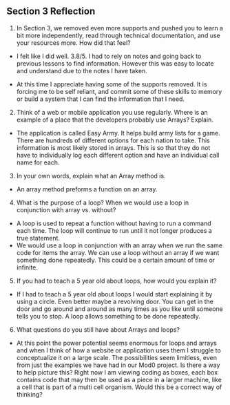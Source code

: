 ## Section 3 Reflection

1. In Section 3, we removed even more supports and pushed you to learn a bit more independently, read through technical documentation, and use your resources more. How did that feel?
  * I felt like I did well. 3.8/5. I had to rely on notes and going back to previous lessons
to find information. However this was easy to locate and understand due to the notes
I have taken.

  * At this time I appreciate having some of the supports removed. It is forcing me to be
self reliant, and commit some of these skills to memory or build a system that I can
find the information that I need.

2. Think of a web or mobile application you use regularly. Where is an example of a place that the developers probably use Arrays? Explain.
  * The application is called Easy Army. It helps build army lists for a game. There are hundreds of different options for each nation to take. This information is most likely stored in arrays. This is so that they do not have to individually log each different option and have
an individual call name for each.

3. In your own words, explain what an Array method is.
  * An array method preforms a function on an array.
4. What is the purpose of a loop? When we would use a loop in conjunction with array vs. without?
  * A loop is used to repeat a function without having to run a command each time. The
  loop will continue to run until it not longer produces a true statement.
  * We would use a loop in conjunction with an array when we run the same code for items
  the array. We can use a loop without an array if we want something done repeatedly.
  This could be a certain amount of time or infinite.

5. If you had to teach a 5 year old about loops, how would you explain it?
  * If I had to teach a 5 year old about loops I would start explaining it by using a
  circle. Even better maybe a revolving door. You can get in the door and go around and
  around as many times as you like until someone tells you to stop. A loop allows something
  to be done repeatedly.
6. What questions do you still have about Arrays and loops?
  * At this point the power potential seems enormous for loops and arrays and when I
  think of how a website or application uses them I struggle to conceptualize it on a
  large scale. The possibilities seem limitless, even from just the examples we have had
  in our Mod0 project. Is there a way to help picture this? Right now I am viewing coding
  as boxes, each box contains code that may then be used as a piece in a larger machine,
  like a cell that is part of a multi cell organism. Would this be a correct way of thinking?
